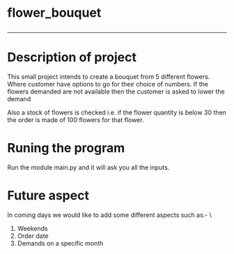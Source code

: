 <H1>flower_bouquet<hr style="border:2px"> </hr></H1>

<h1>Description of project</h1>
This small project intends to create a bouquet from 5 different flowers. Where customer have options to go for their choice of numbers. If the flowers demanded are not available 
then the customer is asked to lower the demand

Also a stock of flowers is checked i.e. if the flower quantity is below 30 then the order is made of 100 flowers for that flower.

# Runing the program
Run the module main.py and it will ask you all the inputs.


# Future aspect
In coming days we would like to add some different aspects such as:- \
1. Weekends 
2. Order date
3. Demands on a specific month

